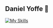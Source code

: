 ## Daniel Yoffe 👋

[![My Skills](https://skillicons.dev/icons?i=py,java,cpp,linux)](https://skillicons.dev)
